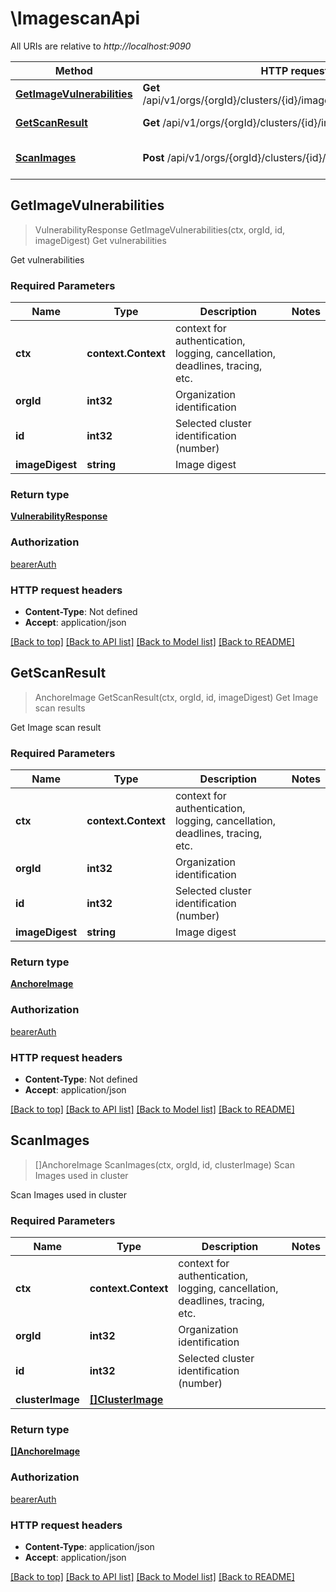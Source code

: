 # \ImagescanApi

All URIs are relative to *http://localhost:9090*

Method | HTTP request | Description
------------- | ------------- | -------------
[**GetImageVulnerabilities**](ImagescanApi.md#GetImageVulnerabilities) | **Get** /api/v1/orgs/{orgId}/clusters/{id}/imagescan/{imageDigest}/vuln | Get vulnerabilities
[**GetScanResult**](ImagescanApi.md#GetScanResult) | **Get** /api/v1/orgs/{orgId}/clusters/{id}/imagescan/{imageDigest} | Get Image scan results
[**ScanImages**](ImagescanApi.md#ScanImages) | **Post** /api/v1/orgs/{orgId}/clusters/{id}/imagescan | Scan Images used in cluster



## GetImageVulnerabilities

> VulnerabilityResponse GetImageVulnerabilities(ctx, orgId, id, imageDigest)
Get vulnerabilities

Get vulnerabilities

### Required Parameters


Name | Type | Description  | Notes
------------- | ------------- | ------------- | -------------
**ctx** | **context.Context** | context for authentication, logging, cancellation, deadlines, tracing, etc.
**orgId** | **int32**| Organization identification | 
**id** | **int32**| Selected cluster identification (number) | 
**imageDigest** | **string**| Image digest | 

### Return type

[**VulnerabilityResponse**](VulnerabilityResponse.md)

### Authorization

[bearerAuth](../README.md#bearerAuth)

### HTTP request headers

- **Content-Type**: Not defined
- **Accept**: application/json

[[Back to top]](#) [[Back to API list]](../README.md#documentation-for-api-endpoints)
[[Back to Model list]](../README.md#documentation-for-models)
[[Back to README]](../README.md)


## GetScanResult

> AnchoreImage GetScanResult(ctx, orgId, id, imageDigest)
Get Image scan results

Get Image scan result

### Required Parameters


Name | Type | Description  | Notes
------------- | ------------- | ------------- | -------------
**ctx** | **context.Context** | context for authentication, logging, cancellation, deadlines, tracing, etc.
**orgId** | **int32**| Organization identification | 
**id** | **int32**| Selected cluster identification (number) | 
**imageDigest** | **string**| Image digest | 

### Return type

[**AnchoreImage**](AnchoreImage.md)

### Authorization

[bearerAuth](../README.md#bearerAuth)

### HTTP request headers

- **Content-Type**: Not defined
- **Accept**: application/json

[[Back to top]](#) [[Back to API list]](../README.md#documentation-for-api-endpoints)
[[Back to Model list]](../README.md#documentation-for-models)
[[Back to README]](../README.md)


## ScanImages

> []AnchoreImage ScanImages(ctx, orgId, id, clusterImage)
Scan Images used in cluster

Scan Images used in cluster

### Required Parameters


Name | Type | Description  | Notes
------------- | ------------- | ------------- | -------------
**ctx** | **context.Context** | context for authentication, logging, cancellation, deadlines, tracing, etc.
**orgId** | **int32**| Organization identification | 
**id** | **int32**| Selected cluster identification (number) | 
**clusterImage** | [**[]ClusterImage**](ClusterImage.md)|  | 

### Return type

[**[]AnchoreImage**](AnchoreImage.md)

### Authorization

[bearerAuth](../README.md#bearerAuth)

### HTTP request headers

- **Content-Type**: application/json
- **Accept**: application/json

[[Back to top]](#) [[Back to API list]](../README.md#documentation-for-api-endpoints)
[[Back to Model list]](../README.md#documentation-for-models)
[[Back to README]](../README.md)

